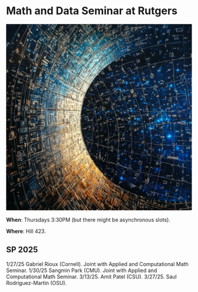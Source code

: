 # Math and Data Seminar at Rutgers

![screenshot](./mad.png)

**When**: Thursdays 3:30PM (but there might be asynchronous slots).

**Where**: Hill 423.

## SP 2025

1/27/25 Gabriel Rioux (Cornell). Joint with Applied and Computational Math Seminar.
1/30/25 Sangmin Park (CMU). Joint with Applied and Computational Math Seminar.
3/13/25. Amit Patel (CSU).
3/27/25. Saul Rodriguez-Martin (OSU).



